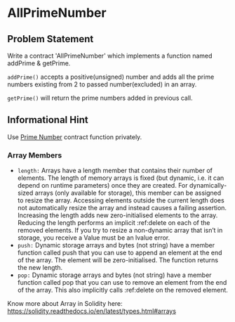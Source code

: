 # AllPrimeNumber
## Problem Statement

Write a contract 'AllPrimeNumber' which implements a function named addPrime & getPrime.

`addPrime()` accepts a positive(unsigned) number and adds all the prime numbers existing from 2 to passed number(excluded) in an array.

`getPrime()` will return the prime numbers added in previous call.

## Informational Hint

Use [Prime Number](https://github.com/Aniket-Engg/solidity-school/blob/master/std-1/4_PrimeNumber/PrimeNumber.sol) contract function privately.

### Array Members
* `length:`
Arrays have a length member that contains their number of elements. The length of memory arrays is fixed (but dynamic, i.e. it can depend on runtime parameters) once they are created. For dynamically-sized arrays (only available for storage), this member can be assigned to resize the array. Accessing elements outside the current length does not automatically resize the array and instead causes a failing assertion. Increasing the length adds new zero-initialised elements to the array. Reducing the length performs an implicit :ref:delete on each of the removed elements. If you try to resize a non-dynamic array that isn’t in storage, you receive a Value must be an lvalue error.
* `push:`
Dynamic storage arrays and bytes (not string) have a member function called push that you can use to append an element at the end of the array. The element will be zero-initialised. The function returns the new length.
* `pop:`
Dynamic storage arrays and bytes (not string) have a member function called pop that you can use to remove an element from the end of the array. This also implicitly calls :ref:delete on the removed element.

Know  more about Array in Solidity here: https://solidity.readthedocs.io/en/latest/types.html#arrays